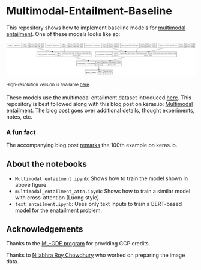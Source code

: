# Multimodal-Entailment-Baseline
This repository shows how to implement baseline models for [multimodal entailment](https://multimodal-entailment.github.io/). One
of these models looks like so:

![](figures/model_architecture.png)

<sup>High-resolution version is available [here](https://github.com/sayakpaul/Multimodal-Entailment-Baseline/blob/main/figures/model_architecture.png).</sup>

These models use the multimodal entailment dataset introduced [here](https://multimodal-entailment.github.io/). This repository
is best followed along with this blog post on keras.io: [Multimodal entailment](https://keras.io/examples/nlp/multimodal_entailment/). The
blog post goes over additional details, thought experiments, notes, etc.

### A fun fact

The accompanying blog post [remarks](https://github.com/keras-team/keras-io/pull/581#issuecomment-899003346) the 100th example on keras.io.

## About the notebooks

* `Multimodal entailment.ipynb`: Shows how to train the model shown in above figure. 
* `multimodal_entailment_attn.ipynb`: Shows how to train a similar model with cross-attention (Luong style).
* `text_entailment.ipynb`: Uses only text inputs to train a BERT-based model for the enatailment problem.

## Acknowledgements

Thanks to the [ML-GDE program](https://developers.google.com/programs/experts/) for providing GCP credits.

Thanks to [Nilabhra Roy Chowdhury](https://de.linkedin.com/in/nilabhraroychowdhury) who worked on preparing the image data.
